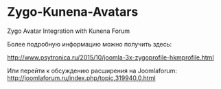 # Zygo-Kunena-Avatars
Zygo Avatar Integration with Kunena Forum

Более подробную информацию можно получить здесь:

http://www.psytronica.ru/2015/10/joomla-3x-zygoprofile-hkmprofile.html

Или перейти к обсуждению расширения на Joomlaforum: http://joomlaforum.ru/index.php/topic,319940.0.html
